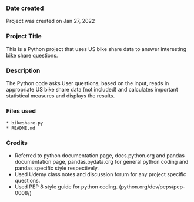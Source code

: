 ### Date created
Project was created on Jan 27, 2022 

### Project Title
This is a Python project that uses US bike share data to answer interesting bike share questions.

### Description
The Python code asks User questions, based on the input, reads in appropriate  US bike share data (not included) 
and calculates important statistical measures and displays the results.

### Files used
    * bikeshare.py 
    * README.md

### Credits

* Referred to python documentation page, docs.python.org and 
pandas documentation page, pandas.pydata.org for general python coding and pandas 
specific style respectively. 
* Used Udemy class notes and discussion forum for any project specific questions.
* Used PEP 8 style guide for python coding. (python.org/dev/peps/pep-0008/)

